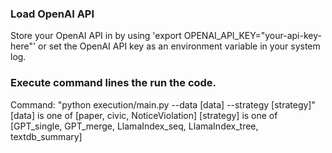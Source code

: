 ### Load OpenAI API 

Store your OpenAI API in by using 'export OPENAI_API_KEY="your-api-key-here"' or set the OpenAI API key as an environment variable in your system log. 

### Execute command lines the run the code. 

Command: "python execution/main.py --data [data] --strategy [strategy]"
[data] is one of [paper, civic, NoticeViolation]
[strategy] is one of [GPT_single, GPT_merge, LlamaIndex_seq, LlamaIndex_tree, textdb_summary]
